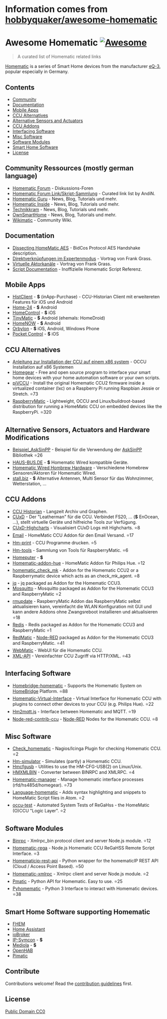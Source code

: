 # Information comes from [hobbyquaker/awesome-homematic](https://github.com/hobbyquaker/awesome-homematic)
# Awesome Homematic [![Awesome](https://cdn.rawgit.com/sindresorhus/awesome/d7305f38d29fed78fa85652e3a63e154dd8e8829/media/badge.svg)](https://github.com/sindresorhus/awesome)

> A curated list of Homematic related links

[Homematic](http://www.homematic.com/) is a series of Smart Home devices from the manufacturer [eQ-3](http://www.eq-3.de), popular especially in Germany.


## Contents

- [Community](#community)
- [Documentation](#documentation)
- [Mobile Apps](#mobile-apps)
- [CCU Alternatives](#ccu-alternatives)
- [Alternative Sensors and Actuators](#alternative-sensors-and-actuators)
- [CCU Addons](#ccu-addons)
- [Interfacing Software](#interfacing-software)
- [Misc Software](#misc-software)
- [Software Modules](#software-modules)
- [Smart Home Software](#smart-home-software-supporting-homematic)
- [License](License)


## Community Ressources (mostly german language)

* [Homematic Forum](https://homematic-forum.de/) - Diskussions-Foren
* [Homematic Forum Link/Skript-Sammlung](https://homematic-forum.de/forum/viewtopic.php?f=26&t=27907) - Curated link list by AndiN.
* [Homematic Guru](https://homematic-guru.de/) - News, Blog, Tutorials und mehr.
* [Homematic Inside](https://www.homematic-inside.de/) - News, Blog, Tutorials und mehr.
* [Technikkram](https://technikkram.net) - News, Blog, Tutorials und mehr.
* [OwnSmartHome](https://ownsmarthome.de/category/homematic/) - News, Blog, Tutorials und mehr.
* [Wikimatic](http://www.wikimatic.de/wiki/Hauptseite) - Community Wiki.


## Documentation

* [Dissecting HomeMatic AES](https://git.zerfleddert.de/hmcfgusb/AES/) - BidCos Protocol AES Handshake description.
* [Direktverknüpfungen im Expertenmodus](https://www.youtube.com/watch?v=1B4iwtK1Rmo) - Vortrag von Frank Grass.
* [Virtuelle Aktorkanäle](https://www.youtube.com/watch?v=Cwxwtig6Q1I) - Vortrag von Frank Grass.
* [Script Documentation](http://www.wikimatic.de/wiki/Script_Dokumentation) - Inoffizielle Homematic Script Referenz.

## Mobile Apps

* [HistClient](https://www.sa-com.de/smarthome-special/histclient-handbuch/) - **$** (inApp-Purchase) - CCU-Historian Client mit erweitereten Features für iOS und Android
* [Home-24](http://www.home-24.net/index.php?page=sites/home.php&app=home24) - **$** Android 
* [HomeControl](http://www.ksquare.de/myhomecontrol/) - **$** iOS
* [TinyMatic](http://tinymatic.de/) - **$** Android (ehemals: HomeDroid)
* [HomeNOW](http://homenow.at) - **$** Android
* [Orbylon](https://www.orbylon.de/orbylon) - **$** iOS, Android, Windows Phone
* [Pocket Control](https://www.penzler.de) - **$** iOS


## CCU Alternatives

* [Anleitung zur Installation der CCU auf einem x86 system](https://homematic-forum.de/forum/viewtopic.php?t=39240) - OCCU Installation auf x86 Systemen
* [Homegear](https://www.homegear.eu/index.php/Main_Page) - Free and open source program to interface your smart home devices with your home automation software or your own scripts.
* [piVCCU](https://github.com/alexreinert/piVCCU) - Install the original Homematic CCU2 firmware inside a virtualized container (lxc) on a Raspberry Pi running Raspbian Jessie or Stretch. :star:73
* [RaspberryMatic](https://github.com/jens-maus/RaspberryMatic) - Lightweight, OCCU and Linux/buildroot-based distribution for running a HomeMatic CCU on embedded devices like the RaspberryPi. :star:320


## Alternative Sensors, Actuators and Hardware Modifications

* [Beispiel_AskSinPP](https://github.com/jp112sdl/Beispiel_AskSinPP) - Beispiel für die Verwendung der [AskSinPP](https://github.com/pa-pa/AskSinPP) Bibliothek :star:26
* [HAUS-BUS.DE](http://www.haus-bus.de/) - **$** Homematic Wired kompatible Geräte.
* [Homematic Wired Hombrew Hardware](https://github.com/jfische) - Verschiedene Homebrew Sensoren/Aktoren für Homematic Wired.
* [stall.biz](https://www.stall.biz/) - **$** Alternative Antennen, Multi Sensor für das Wohnzimmer, Wetterstation, ...


## CCU Addons

* [CCU Historian](http://www.ccu-historian.de/) - Langzeit Archiv und Graphen.
* [CUxD](https://www.homematic-inside.de/software/cuxdaemon) - Der "Leatherman" für die CCU. Verbindet FS20, ... (**$** EnOcean, ...), stellt virtuelle Geräte und hilfreiche Tools zur Verfügung.
* [CUxD-Highcharts](https://github.com/hobbyquaker/cuxd-highcharts) - Visualisiert CUxD Logs mit Highcharts. :star:8
* [Email](https://github.com/jens-maus/hm_email) - HomeMatic CCU Addon für den Email Versand. :star:17
* [Hm-print](https://github.com/litti/hm-print) - CCU Programme drucken. :star:5
* [Hm-tools](https://github.com/fhetty/hm-tools) - Sammlung von Tools für RaspberryMatic. :star:6
* [Homeputer](https://www.contronics.de/shop/HomeMatic-System/Zentralen-und-Software.html) - **$**
* [Homematic-addon-hue](https://github.com/j-a-n/homematic-addon-hue) - HomeMatic Addon für Philips Hue. :star:12
* [homematic_check_mk](https://github.com/alexreinert/homematic_check_mk) - Addon for the Homematic CCU2 or a Raspberrymatic device which acts as an check_mk_agent. :star:8
* [jq](https://github.com/hobbyquaker/ccu-addon-jq) - jq packaged as Addon for the Homematic CCU3.
* [Mosquitto](https://github.com/hobbyquaker/ccu-addon-mosquitto) - Mosquitto packaged as Addon for the Homematic CCU3 and RaspberryMatic :star:2
* [rmupdate](https://github.com/j-a-n/raspberrymatic-addon-rmupdate) - RaspberryMatic Addon das RaspberryMatic selbst aktualisieren kann, vereinfacht die WLAN Konfiguration mit GUI und kann andere Addons ohne Zwangsreboot installieren und aktualisieren :star:18
* [Redis](https://github.com/hobbyquaker/ccu-addon-redis) - Redis packaged as Addon for the Homematic CCU3 and RaspberryMatic :star:1
* [RedMatic](https://github.com/hobbyquaker/RedMatic) - [Node-RED](https://nodered.org/) packaged as Addon for the Homematic CCU3 and RaspberryMatic. :star:41
* [WebMatic](http://webmatic.lmdsoft.de/tiki-index.php) - WebUI für die Homematic CCU.
* [XML-API](https://github.com/hobbyquaker/xml-api) - Vereinfachter CCU Zugriff via HTTP/XML. :star:43


## Interfacing Software

* [Homebridge-homematic](https://github.com/thkl/homebridge-homematic) - Supports the Homematic System on [HomeBridge](https://github.com/nfarina/homebridge) Platform. :star:88
* [Homematic-Virtual-Interface](https://github.com/thkl/Homematic-Virtual-Interface) - Virtual Interface for Homematic CCU with plugins to connect other devices to your CCU (e.g. Philips Hue). :star:22
* [Hm2mqtt.js](https://github.com/hobbyquaker/hm2mqtt.js) - Interface between Homematic and MQTT. :star:19
* [Node-red-contrib-ccu](https://github.com/hobbyquaker/node-red-contrib-ccu) - [Node-RED](https://nodered.org) Nodes for the Homematic CCU. :star:8


## Misc Software

* [Check_homematic](https://github.com/hobbyquaker/check_homematic) - Nagios/Icinga Plugin for checking Homematic CCU. :star:2
* [Hm-simulator](https://github.com/hobbyquaker/hm-simulator) - Simulates (partly) a Homematic CCU.
* [Hmcfgusb](https://git.zerfleddert.de/cgi-bin/gitweb.cgi/hmcfgusb) - Utilities to use the HM-CFG-USB(2) on Linux/Unix.
* [HMXMLBIN](https://github.com/leonsio/HMXMLBIN) - Converter between BINRPC and XMLRPC. :star:4
* [Homematic-manager](https://github.com/hobbyquaker/homematic-manager) - Manage homematic interface processes (rfd/hs485d/homegear). :star:73
* [Language-homematic](https://github.com/Ayngush/language-homematic) - Adds syntax highlighting and snippets to HomeMatic Script files in Atom. :star:2
* [occu-test](https://github.com/hobbyquaker/occu-test) - Automated System Tests of ReGaHss - the HomeMatic (O)CCU "Logic Layer". :star:2

## Software Modules

* [Binrpc](https://github.com/hobbyquaker/binrpc) - Xmlrpc_bin protocol client and server Node.js module. :star:12
* [Homematic-rega](https://github.com/hobbyquaker/homematic-rega) - Node.js Homematic CCU ReGaHSS Remote Script Interface. :star:3
* [Homematicip-rest-api](https://github.com/coreGreenberet/homematicip-rest-api) - Python wrapper for the homematicIP REST API (Cloud / Access Point Based). :star:50
* [Homematic-xmlrpc](https://github.com/hobbyquaker/homematic-xmlrpc) - Xmlrpc client and server Node.js module. :star:2
* [Pmatic](https://github.com/LarsMichelsen/pmatic) - Python API for Homematic. Easy to use. :star:25
* [Pyhomematic](https://github.com/danielperna84/pyhomematic) - Python 3 Interface to interact with Homematic devices. :star:38

## Smart Home Software supporting Homematic

* [FHEM](https://fhem.de/)
* [Home Assistant](https://home-assistant.io/)
* [ioBroker](http://www.iobroker.net/?lang=de)
* [IP-Symcon](https://www.symcon.de/) - **$**
* [Mediola](http://www.mediola.com/) - **$**
* [OpenHAB](https://www.openhab.org/)
* [Pimatic](https://pimatic.org/)


## Contribute

Contributions welcome! Read the [contribution guidelines](contributing.md) first.


## License

[Public Domain CC0](http://creativecommons.org/publicdomain/zero/1.0/)

